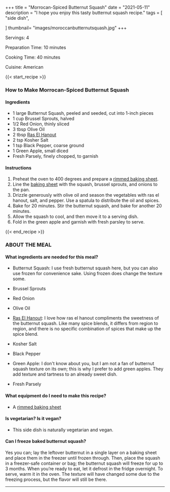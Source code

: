 +++
title = "Morrocan-Spiced Butternut Squash"
date = "2021-05-11"
description = "I hope you enjoy this tasty butternut squash recipe."
tags = [
    "side dish",
 
]
thumbnail= "images/moroccanbutternutsquash.jpg"
+++

Servings: 4 <!--more-->

Preparation Time: 10 minutes 

Cooking Time: 40 minutes 

Cuisine: American

{{< start_recipe >}}

### How to Make Morrocan-Spiced Butternut Squash

#### Ingredients  

* 1 large Butternut Squash, peeled and seeded, cut into 1-inch pieces
* 1 cup Brussel Sprouts, halved
* 1/2 Red Onion, thinly sliced 
* 3 tbsp Olive Oil 
* 2 tbsp [Ras El Hanout](https://amzn.to/3I2sGmj) 
* 2 tsp Kosher Salt 
* 1 tsp Black Pepper, coarse ground 
* 1 Green Apple, small diced  
* Fresh Parsely, finely chopped, to garnish 
  
#### Instructions 

1. Preheat the oven to 400 degrees and prepare a [rimmed baking sheet](https://amzn.to/3uG5Mdg). 
2. Line the [baking sheet](https://amzn.to/3uG5Mdg) with the squash, brussel sprouts, and onions to the pan. 
3. Drizzle generously with olive oil and season the vegetables with ras el hanout, salt, and pepper. Use a spatula to distribute the oil and spices. 
4. Bake for 20 minutes. Stir the butternut squash, and bake for another 20 minutes. 
5. Allow the squash to cool, and then move it to a serving dish. 
6. Fold in the green apple and garnish with fresh parsley to serve. 

{{< end_recipe >}}

### ABOUT THE MEAL

#### What ingredients are needed for this meal?

* Butternut Squash: I use fresh butternut squash here, but you can also use frozen for convenience sake. Using frozen does change the texture some.   

* Brussel Sprouts

* Red Onion

* Olive Oil 

* [Ras El Hanout](https://amzn.to/3I2sGmj): I love how ras el hanout compliments the sweetness of the butternut squash. Like many spice blends, it differs from region to region, and there is no specific combination of spices that make up the spice blend. 

* Kosher Salt 

* Black Pepper

* Green Apple: I don't know about you, but I am not a fan of butternut squash texture on its own; this is why I prefer to add green apples. They add texture and tartness to an already sweet dish.

* Fresh Parsely 

#### What equipment do I need to make this recipe?

* A [rimmed baking sheet](https://amzn.to/3uG5Mdg) 

#### Is vegetarian? Is it vegan?

* This side dish is naturally vegetarian and vegan. 

#### Can I freeze baked butternut squash?

Yes you can; lay the leftover butternut in a single layer on a baking sheet and place them in the freezer until frozen through. Then, place the squash in a freezer-safe container or bag; the butternut squash will freeze for up to 3 months. When you’re ready to eat, let it defrost in the fridge overnight. To serve, warm it in the oven. The texture will have changed some due to the freezing process, but the flavor will still be there. 

----
